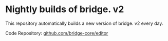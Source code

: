 # Nightly builds of bridge. v2
This repository automatically builds a new version of bridge. v2 every day.

Code Repository: [github.com/bridge-core/editor](https://github.com/bridge-core/editor)
